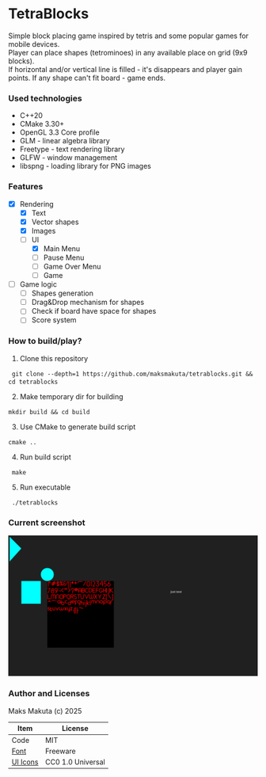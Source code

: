 # TetraBlocks

 Simple block placing game inspired by tetris and some popular games for mobile devices.  
 Player can place shapes (tetrominoes) in any available place on grid (9x9 blocks).  
 If horizontal and/or vertical line is filled - it's disappears and player gain points.
 If any shape can't fit board - game ends.
 
### Used technologies

 - C++20
 - CMake 3.30+
 - OpenGL 3.3 Core profile
 - GLM - linear algebra library
 - Freetype - text rendering library
 - GLFW - window management
 - libspng - loading library for PNG images

### Features

 - [X] Rendering
   - [X] Text 
   - [X] Vector shapes
   - [X] Images
   - [ ] UI 
     - [X] Main Menu
     - [ ] Pause Menu
     - [ ] Game Over Menu
     - [ ] Game
 - [ ] Game logic
   - [ ] Shapes generation
   - [ ] Drag&Drop mechanism for shapes
   - [ ] Check if board have space for shapes
   - [ ] Score system

### How to build/play?

 1. Clone this repository  
 ```shell
  git clone --depth=1 https://github.com/maksmakuta/tetrablocks.git && cd tetrablocks 
  ```

 2. Make temporary dir for building   
 ```shell
 mkdir build && cd build
 ```  
 
 3. Use CMake to generate build script     
 ```shell
 cmake .. 
 ```  
 
 4. Run build script 
 ```shell
  make 
  ```  
 5. Run executable     
 ```shell
  ./tetrablocks 
 ```
    
### Current screenshot

![](/screenshots/img.png)

### Author and Licenses

 Maks Makuta (c) 2025   

 | Item                                                     | License           |  
 |----------------------------------------------------------|-------------------|  
 | Code                                                     | MIT               |
 | [Font](https://www.fontspace.com/timeburner-font-f15111) | Freeware          |
 | [UI Icons](https://kenney.nl/assets/game-icons)          | CC0 1.0 Universal |       

